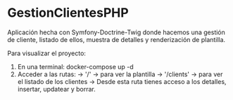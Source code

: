 # GestionClientesPHP
Aplicación hecha con Symfony-Doctrine-Twig donde hacemos una gestión de cliente, listado de ellos, muestra de detalles y renderización de plantilla.

Para visualizar el proyecto:

1. En una terminal: docker-compose up -d
2. Acceder a las rutas:
    -> '/' 
            -> para ver la plantilla
    -> '/clients' 
            -> para ver el listado de los clientes
            -> Desde esta ruta tienes acceso a los detalles, insertar, updatear y borrar.

